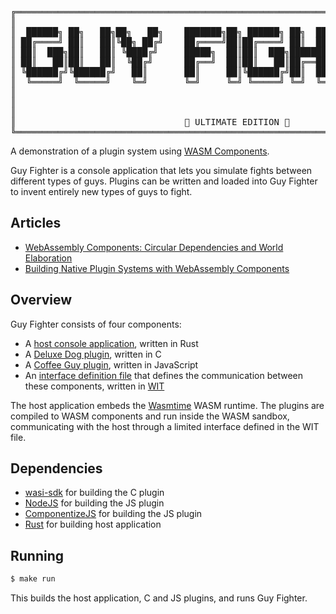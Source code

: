 <pre>
╔══════════════════════════════════════════════════════════════════════════════════════╗
║                                                                                      ║
║  ██████╗ ██╗   ██╗██╗   ██╗    ███████╗██╗ ██████╗ ██╗  ██╗████████╗███████╗██████╗  ║
║ ██╔════╝ ██║   ██║╚██╗ ██╔╝    ██╔════╝██║██╔════╝ ██║  ██║╚══██╔══╝██╔════╝██╔══██╗ ║
║ ██║  ███╗██║   ██║ ╚████╔╝     █████╗  ██║██║  ███╗███████║   ██║   █████╗  ██████╔╝ ║
║ ██║   ██║██║   ██║  ╚██╔╝      ██╔══╝  ██║██║   ██║██╔══██║   ██║   ██╔══╝  ██╔══██╗ ║
║ ╚██████╔╝╚██████╔╝   ██║       ██║     ██║╚██████╔╝██║  ██║   ██║   ███████╗██║  ██║ ║
║  ╚═════╝  ╚═════╝    ╚═╝       ╚═╝     ╚═╝ ╚═════╝ ╚═╝  ╚═╝   ╚═╝   ╚══════╝╚═╝  ╚═╝ ║
║                                                                                      ║
║                                                                                      ║ 
║                                                                                      ║
║                                🥊 ULTIMATE EDITION 🥊                               ║
╚══════════════════════════════════════════════════════════════════════════════════════╝
</pre>

A demonstration of a plugin system using [WASM Components](https://component-model.bytecodealliance.org/).

Guy Fighter is a console application that lets you simulate fights between different types of guys. Plugins can be written and loaded into Guy Fighter to invent entirely new types of guys to fight.

## Articles
- [WebAssembly Components: Circular Dependencies and World Elaboration](https://tartanllama.xyz/posts/wasm-circular-dependencies/)
- [Building Native Plugin Systems with WebAssembly Components](https://tartanllama.xyz/posts/wasm-plugins/)

## Overview

Guy Fighter consists of four components:

- A [host console application](https://github.com/TartanLlama/guy-fighter/tree/main/guy-fighter), written in Rust
- A [Deluxe Dog plugin](https://github.com/TartanLlama/guy-fighter/tree/main/c-plugin), written in C
- A [Coffee Guy plugin](https://github.com/TartanLlama/guy-fighter/tree/main/js-plugin), written in JavaScript
- An [interface definition file](https://github.com/TartanLlama/guy-fighter/blob/main/guy-fighter/wit/guy-fighter.wit) that defines the communication between these components, written in [WIT](https://component-model.bytecodealliance.org/design/wit.html)

The host application embeds the [Wasmtime](https://github.com/bytecodealliance/wasmtime) WASM runtime. The plugins are compiled to WASM components and run inside the WASM sandbox, communicating with the host through a limited interface defined in the WIT file.

## Dependencies

- [wasi-sdk](https://github.com/WebAssembly/wasi-sdk) for building the C plugin
- [NodeJS](https://nodejs.org/en/download) for building the JS plugin
- [ComponentizeJS](https://github.com/bytecodealliance/ComponentizeJS) for building the JS plugin
- [Rust](https://www.rust-lang.org/tools/install) for building host application

## Running

```bash
$ make run
```

This builds the host application, C and JS plugins, and runs Guy Fighter.
